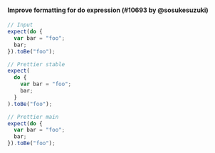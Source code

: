 #### Improve formatting for do expression (#10693 by @sosukesuzuki)

<!-- prettier-ignore -->
```js
// Input
expect(do {
  var bar = "foo";
  bar;
}).toBe("foo");

// Prettier stable
expect(
  do {
    var bar = "foo";
    bar;
  }
).toBe("foo");

// Prettier main
expect(do {
  var bar = "foo";
  bar;
}).toBe("foo");
```
